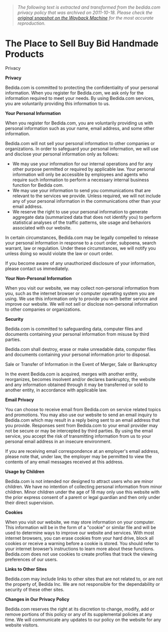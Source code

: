 > *The following text is extracted and transformed from the bedida.com privacy policy that was archived on 2011-10-18. Please check the [original snapshot on the Wayback Machine](https://web.archive.org/web/20111018144452id_/http%3A//www.bedida.com/privacy.php) for the most accurate reproduction.*

# The Place to Sell Buy Bid Handmade Products

Privacy 

**Privacy**

Bedida.com is committed to protecting the confidentiality of your personal information. When you register for Bedida.com, we ask only for the information required to meet your needs. By using Bedida.com services, you are voluntarily providing this information to us.

**Your Personal Information**

When you register for Bedida.com, you are voluntarily providing us with personal information such as your name, email address, and some other information.

Bedida.com will not sell your personal information to other companies or organizations. In order to safeguard your personal information, we will use and disclose your personal information only as follows:

  * We may use your information for our internal operations and for any other purpose permitted or required by applicable law. Your personal information will only be accessible by employees and agents who require such information to perform a necessary internal business function for Bedida com.
  * We may use your information to send you communications that are relevant to the services we provide. Unless required, we will not include any of your personal information in the communications other than your email address.
  * We reserve the right to use your personal information to generate aggregate data (summarized data that does not identify you) to perform statistical analyses of the traffic patterns, site usage and behaviors associated with our website.



In certain circumstances, Bedida.com may be legally compelled to release your personal information in response to a court order, subpoena, search warrant, law or regulation. Under these circumstances, we will notify you unless doing so would violate the law or court order.

If you become aware of any unauthorized disclosure of your information, please contact us immediately.

**Your Non-Personal Information**

When you visit our website, we may collect non-personal information from you, such as the internet browser or computer operating system you are using. We use this information only to provide you with better service and improve our website. We will not sell or disclose non-personal information to other companies or organizations.

**Security**

Bedida.com is committed to safeguarding data, computer files and documents containing your personal information from misuse by third parties. 

Bedida.com shall destroy, erase or make unreadable data, computer files and documents containing your personal information prior to disposal.

Sale or Transfer of Information in the Event of Merger, Sale or Bankruptcy

In the event Bedida.com is acquired, merges with another entity, reorganizes, becomes insolvent and/or declares bankruptcy, the website and any information obtained through it may be transferred or sold to another entity, in accordance with applicable law.

**Email Privacy**

You can choose to receive email from Bedida.com on service related topics and promotions. You may also use our website to send an email inquiry to Bedida.com which may result in a reply being sent to an email address that you provide. Responses sent from Bedida.com to your email provider may not be secure or may be intercepted by third parties. By using the email service, you accept the risk of transmitting information from us to your personal email address in an insecure environment.

If you are receiving email correspondence at an employer's email address, please note that, under law, the employer may be permitted to view the contents of any email messages received at this address.

**Usage by Children**

Bedida.com is not intended nor designed to attract users who are minor children. We have no intention of collecting personal information from minor children. Minor children under the age of 18 may only use this website with the prior express consent of a parent or legal guardian and then only under their direct supervision.

**Cookies**

When you visit our website, we may store information on your computer. This information will be in the form of a "cookie" or similar file and will be used to determine ways to improve our website and services. With most internet browsers, you can erase cookies from your hard drive, block all cookies or receive a warning before a cookie is stored. You should refer to your internet browser’s instructions to learn more about these functions. Bedida.com does not use cookies to create profiles that track the viewing preferences of our users.

**Links to Other Sites**

Bedida.com may include links to other sites that are not related to, or are not the property of, Bedida Inc. We are not responsible for the dependability or security of these other sites.

**Changes in Our Privacy Policy**

Bedida.com reserves the right at its discretion to change, modify, add or remove portions of this policy or any of its supplemental policies at any time. We will communicate any updates to our policy on the website for any website visitors.

  

